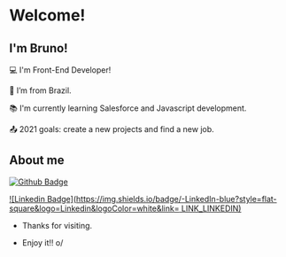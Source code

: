 # Welcome!

 

## I'm Bruno!

 

:computer: I'm Front-End Developer!

:house_with_garden: I’m from Brazil.

:books: I'm currently learning Salesforce and Javascript development.

:outbox_tray: 2021 goals: create a new projects and find a new job.

 

## About me

[![Github Badge](https://img.shields.io/badge/-Github-000?style=flat-square&logo=Github&logoColor=white&link=LINK_GIT)](https://github.com/Brun1o)

[![Linkedin Badge](https://img.shields.io/badge/-LinkedIn-blue?style=flat-square&logo=Linkedin&logoColor=white&link= LINK_LINKEDIN)](https://www.linkedin.com/in/bruno-brand%C3%A3o-75378a1a0/)



- Thanks for visiting.

- Enjoy it!! o/
